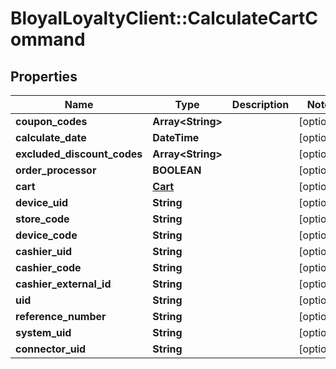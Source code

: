 # BloyalLoyaltyClient::CalculateCartCommand

## Properties
Name | Type | Description | Notes
------------ | ------------- | ------------- | -------------
**coupon_codes** | **Array&lt;String&gt;** |  | [optional] 
**calculate_date** | **DateTime** |  | [optional] 
**excluded_discount_codes** | **Array&lt;String&gt;** |  | [optional] 
**order_processor** | **BOOLEAN** |  | [optional] 
**cart** | [**Cart**](Cart.md) |  | [optional] 
**device_uid** | **String** |  | [optional] 
**store_code** | **String** |  | [optional] 
**device_code** | **String** |  | [optional] 
**cashier_uid** | **String** |  | [optional] 
**cashier_code** | **String** |  | [optional] 
**cashier_external_id** | **String** |  | [optional] 
**uid** | **String** |  | [optional] 
**reference_number** | **String** |  | [optional] 
**system_uid** | **String** |  | [optional] 
**connector_uid** | **String** |  | [optional] 

